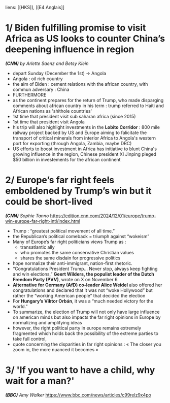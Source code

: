 liens: [[HKS]], [[E4 Anglais]]

# 1/ Biden fulfilling promise to visit Africa as US looks to counter China’s deepening influence in region 
***(CNN)**
by Arlette Saenz and Betsy Klein*


- depart Sunday (December the 1st) -> Angola
- Angola : oil rich country
- the aim of Biden : cement relations with the african country, with commun adversary  : China
- FURTHERMORE
- as the continent prepares for the return of Trump, who made disparging comments about african country in his term : trump referred to Haiti and African nations as 'shithole countries'
- 1st time that president visit sub saharan africa (since 2015)
- 1st time that president visit Angola
 - his trip will also highlight investments in the **Lobito Corridor** : 800 mile railway project backed by US and Europe aiming to falicitate the transport of critical minerals from interior Africa to Angola's western port for exporting (through Angola, Zambia, maybe DRC)
- US efforts to boost investment in Africa has initiative to blunt China's growing influence in the region, Chinese president XI Jinping pleged $50 billion in investements for the african continent

# 2/ Europe’s far right feels emboldened by Trump’s win but it could be short-lived
***(CNN)**
Sophie Tanno*
https://edition.cnn.com/2024/12/01/europe/trump-win-europe-far-right-intl/index.html

- Trump : “greatest political movement of all time.”
- the Republican’s political comeback = triumph against “wokeism”
- Many of Europe’s far right politicians views Trump as :
	- transatlantic ally 
	- who promotes the same conservative Christian values
	- shares the same disdain for progressive politics
- hope normalize their anti-immigrant, nation-first rhetoric.
- “Congratulations President Trump… Never stop, always keep fighting and win elections,” **Geert Wilders, the populist leader of the Dutch Freedom Party (PVV)**, wrote on X on November 6
- **Alternative for Germany (AfD) co-leader Alice Weidel** also offered her congratulations and declared that it was not “woke Hollywood” but rather the “working American people” that decided the election
- For **Hungary’s Viktor Orbán**, it was a “much needed victory for the world.”
- To summarize, the election of Trump will not only have large influence on american minds but also impacts the far right opinions in Europe by normalizing and amplifying ideas
- however, the right political party in europe remains extremely fragmented which holds back the possibility of the extreme parties to take full control,
- quote concerning the disparities in far right opinions : « The closer you zoom in, the more nuanced it becomes »

# 3/ 'If you want to have a child, why wait for a man?'
***(BBC)**
Amy Walker*
https://www.bbc.com/news/articles/c99relz9x4po



